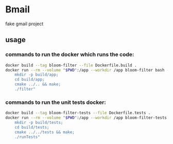 # Bmail
fake gmail project

## usage
### commands to run the docker which runs the code:
```bash
docker build --tag bloom-filter --file Dockerfile.build .
docker run --rm --volume "$PWD":/app --workdir /app bloom-filter bash -c "
    mkdir -p build/app;
    cd build/app;
    cmake ../.. && make;
    ./filter"
```

### commands to run the unit tests docker:
```bash
docker build --tag bloom-filter-tests --file Dockerfile.tests .
docker run --rm --volume "$PWD":/app --workdir /app bloom-filter-tests bash -c "
    mkdir -p build/tests;
    cd build/tests;
    cmake ../../tests && make;
    ./runTests"
```
